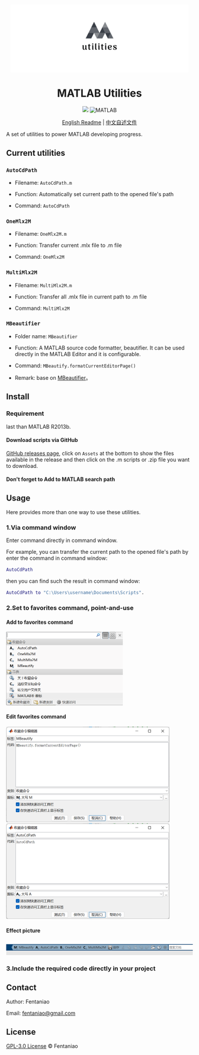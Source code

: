 <p align="center">
	<img width="480px" alt="logo" src="media/logo.png" align="center" />
	<h1 align="center">MATLAB Utilities</h1>
</p>
<p align="center">
	<img src="https://img.shields.io/github/v/release/fentaniao/MATLAB-Utilities?&color=blue&logo=hack-the-box"/>
	<img alt="MATLAB" src="https://img.shields.io/badge/-MATLAB-00ADD8?style=flat&logo=matrix&logoColor=white"/>
</p>
<p align="center">
	<a href="https://github.com/Fentaniao/MATLAB-Utilities/blob/main/README.md">English Readme</a>  | 
	<a href="https://github.com/Fentaniao/MATLAB-Utilities/blob/main/README_zh.md">中文自述文件</a>
</p>

A set of utilities to power MATLAB developing progress.

## Current utilities

### `AutoCdPath`

- Filename: `AutoCdPath.m`

- Function: Automatically set current path to the opened file's path

- Command: `AutoCdPath`

### `OneMlx2M`

- Filename: `OneMlx2M.m`

- Function: Transfer current .mlx file to .m file

- Command: `OneMlx2M`

### `MultiMlx2M`

- Filename: `MultiMlx2M.m`

- Function: Transfer all .mlx file in current path to .m file

- Command: `MultiMlx2M`

### `MBeautifier`

- Folder name: `MBeautifier`

- Function: A MATLAB source code formatter, beautifier. It can be used directly in the MATLAB Editor and it is configurable.

- Command: `MBeautify.formatCurrentEditorPage()`

- Remark: base on [MBeautifier](https://github.com/davidvarga/MBeautifier)。

## Install

### Requirement

last than MATLAB R2013b.

#### Download scripts via GitHub

[GitHub releases page](https://github.com/Fentaniao/MATLAB-Utilities/releases), click on `Assets` at the bottom to show the files available in the release and then click on the .m scripts or .zip file you want to download.

#### Don't forget to Add to MATLAB search path

## Usage

Here provides more than one way to use these utilities.

### 1.Via command window

Enter command directly in command window.

For example, you can transfer the current path to the opened file's path by enter the command in command window:

```matlab
AutoCdPath
```

then you can find such the result in command window:

```matlab
AutoCdPath to "C:\Users\username\Documents\Scripts".
```

### 2.Set to favorites command, point-and-use

#### Add to favorites command

<img src="media/image-20210921110048305.png" alt="image-20210921110048305" style="zoom: 50%;" />

#### Edit favorites command

<img src="media/image-20210921110103753.png" alt="image-20210921110103753" style="zoom:50%;" />

<img src="media/image-20210921110115227.png" alt="image-20210921110115227" style="zoom:50%;" />

#### Effect picture

<img src="media/image-20210921110140550.png" alt="image-20210921110140550"  /> 

### 3.Include the required code directly in your project

## Contact

Author: Fentaniao

Email: [fentaniao@gmail.com](mailto:fentaniao@gmail.com)

## License

[GPL-3.0 License](https://github.com/Fentaniao/MATLAB-Utilities/blob/main/LICENSE) © Fentaniao
